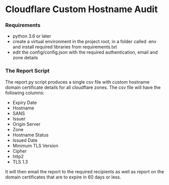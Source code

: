 # Cloudflare Custom Hostname Audit #

### Requirements ###

* python 3.6 or later
* create a virtual environment in the project root, in a folder called .env and install required libraries from requirements.txt
* edit the config/config.json with the required authentication, email and zone details

### The Report Script ###

The report.py script produces a single csv file with custom hostname domain certificate details for all cloudflare zones. The csv file will have the following columns:

* Expiry Date
* Hostname
* SANS
* Issuer
* Origin Server
* Zone
* Hostname Status
* Issued Date
* Minimum TLS Version
* Cipher
* http2
* TLS 1.3

It will then email the report to the required recipients as well as report on the domain certificates that are to expire in 60 days or less. 

